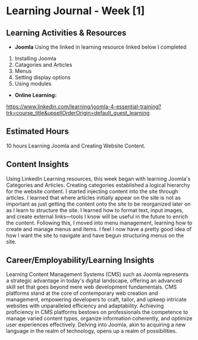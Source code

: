 # Learning Journal - Week [1]

## Learning Activities & Resources

- **Joomla**
Using the linked in learning resource linked below I completed 
1. Installing Joomla
2. Catagories and Articles
3. Menus
4. Setting display options
5. Using modules


- **Online Learning:**

https://www.linkedin.com/learning/joomla-4-essential-training?trk=course_title&upsellOrderOrigin=default_guest_learning
  
## Estimated Hours

10 hours Learning Joomla and Creating Website Content. 

## Content Insights

Using LinkedIn Learning resources, this week began with learning Joomla's Categories and Articles. Creating categories established a logical hierarchy for the website content. I started injecting content into the site through articles. I learned that where articles initially appear on the site is not as important as just getting the content onto the site to be reorganized later on as I learn to structure the site. I learned how to format text, input images, and create external links—tools I know will be useful in the future to enrich the content. Following this, I moved into menu management, learning how to create and manage menus and items. I feel I now have a pretty good idea of how I want the site to navigate and have begun structuring menus on the site.

## Career/Employability/Learning Insights

Learning Content Management Systems (CMS) such as Joomla represents a strategic advantage in today's digital landscape, offering an advanced skill set that goes beyond mere web development fundamentals. CMS platforms stand at the core of contemporary web creation and management, empowering developers to craft, tailor, and upkeep intricate websites with unparalleled efficiency and adaptability. Achieving proficiency in CMS platforms bestows on professionals the competence to manage varied content types, organize information coherently, and optimize user experiences effectively. Delving into Joomla, akin to acquiring a new language in the realm of technology, opens up a realm of possibilities.